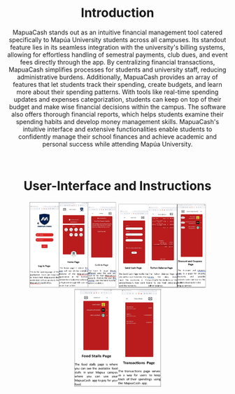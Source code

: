 <h1 align="center"> Introduction </h1>
<p align="center">
  MapuaCash stands out as an intuitive financial management tool catered specifically to
Mapúa University students across all campuses. Its standout feature lies in its seamless 
integration with the university's billing systems, allowing for effortless handling of 
semestral payments, club dues, and event fees directly through the app. By centralizing 
financial transactions, MapuaCash simplifies processes for students and university staff, 
reducing administrative burdens.
Additionally, MapuaCash provides an array of features that let students track their 
spending, create budgets, and learn more about their spending patterns. With tools like 
real-time spending updates and expenses categorization, students can keep on top of their 
budget and make wise financial decisions within the campus. The software also offers 
thorough financial reports, which helps students examine their spending habits and 
develop money management skills. MapuaCash's intuitive interface and extensive 
functionalities enable students to confidently manage their school finances and achieve 
academic and personal success while attending Mapúa University.
</p>
<br>
<h1 align="center"> User-Interface and Instructions </h1>
<p align="center">
  <img src="Assets/proto1.png" width="200">
  <img src="Assets/proto2.png" width="200">
  <img src="Assets/proto3.png" width="200">
</p>
